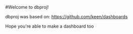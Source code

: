 #Welcome to dbproj!

dbproj was based on: https://github.com/keen/dashboards

Hope you're able to make a dashboard too